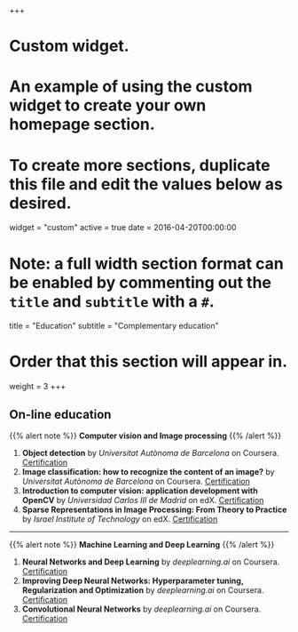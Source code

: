+++
# Custom widget.
# An example of using the custom widget to create your own homepage section.
# To create more sections, duplicate this file and edit the values below as desired.
widget = "custom"
active = true
date = 2016-04-20T00:00:00

# Note: a full width section format can be enabled by commenting out the `title` and `subtitle` with a `#`.
title = "Education"
subtitle = "Complementary education"

# Order that this section will appear in.
weight = 3
+++
## On-line education 
{{% alert note %}}
**Computer vision and Image processing**
{{% /alert %}}
1. **Object detection** by *Universitat Autònoma de Barcelona* on Coursera. [Certification](https://www.coursera.org/account/accomplishments/verify/VVKNLTZR6CPW)    
2. **Image classification: how to recognize the content of an image?** by *Universitat Autònoma de Barcelona* 
on Coursera. [Certification](https://www.coursera.org/account/accomplishments/verify/RPHWSV2BYGAZ)   
3. **Introduction to computer vision: application development with OpenCV** by *Universidad Carlos III de Madrid* on edX. [Certification](https://courses.edx.org/certificates/8b7281ca884c4164b95ceae1fcfdae59)      
4. **Sparse Representations in Image Processing: From Theory to Practice** by *Israel Institute of Technology* on edX. [Certification](https://courses.edx.org/certificates/2be0b82719ff40ec945831c00f7aec59)    
 --- 
{{% alert note %}}
**Machine Learning and Deep Learning**
{{% /alert %}}
1. **Neural Networks and Deep Learning** by *deeplearning.ai* on Coursera.
[Certification](https://www.coursera.org/account/accomplishments/verify/CFEQR4264ASY)  
2. **Improving Deep Neural Networks: Hyperparameter tuning, Regularization and Optimization** by *deeplearning.ai* on Coursera.
[Certification](https://www.coursera.org/account/accomplishments/verify/ZXZK7HSEJF8B)  
3. **Convolutional Neural Networks** by *deeplearning.ai* on Coursera.
[Certification](https://www.coursera.org/account/accomplishments/verify/A44TRJCH49NP)  

